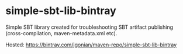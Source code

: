 # simple-sbt-lib-bintray
Simple SBT library created for troubleshooting SBT artifact publishing (cross-compilation, maven-metadata.xml etc).

Hosted:
https://bintray.com/jgonian/maven-repo/simple-sbt-lib-bintray
